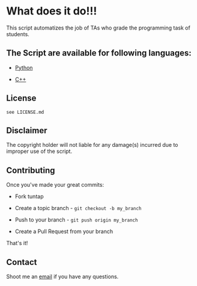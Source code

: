 What does it do!!!=======================This script automatizes the job of TAs who grade the programming task of students.The Script are available  for following languages:----------------------------------------------------------------------------------*	[Python](https://github.com/aerolalit/Auto-Testing/tree/master/for%20python)*	[C++](https://github.com/aerolalit/Auto-Testing/tree/master/for%20c++)License-----------`see LICENSE.md`Disclaimer---------------------The copyright holder will not liable for any damage(s) incurred due to improper use of the script.Contributing---------------------------Once you've made your great commits:*	Fork tuntap*	Create a topic branch - `git checkout -b my_branch`*	Push to your branch - `git push origin my_branch`*	Create a Pull Request from your branchThat's it!Contact--------------------------Shoot me an [email](mailto:aerolalit+autotesting@gmail.com) if you have any questions.